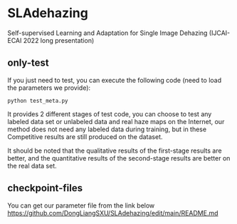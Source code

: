 # SLAdehazing
Self-supervised Learning and Adaptation for Single Image Dehazing (IJCAI-ECAI 2022 long presentation)



## only-test
If you just need to test, you can execute the following code (need to load the parameters we provide):
<pre><code>python test_meta.py</code></pre>

It provides 2 different stages of test code, you can choose to test any labeled data set or unlabeled data and real haze maps on the Internet, our method does not need any labeled data during training, but in these Competitive results are still produced on the dataset.

It should be noted that the qualitative results of the first-stage results are better, and the quantitative results of the second-stage results are better on the real data set.

## checkpoint-files
You can get our parameter file from the link below
https://github.com/DongLiangSXU/SLAdehazing/edit/main/README.md


